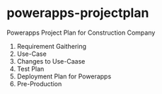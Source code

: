 # powerapps-projectplan
Powerapps Project Plan for Construction Company

1) Requirement Gaithering
2) Use-Case
3) Changes to Use-Caase
4) Test Plan 
5) Deployment Plan for Powerapps
6) Pre-Production
